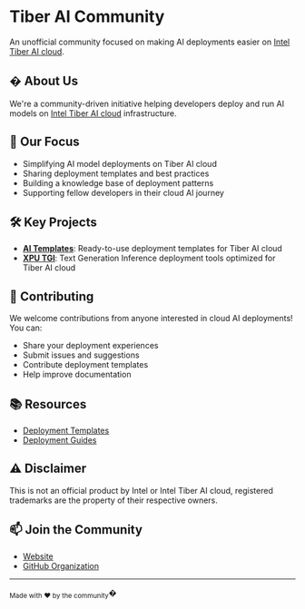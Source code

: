 # Tiber AI Community

An unofficial community focused on making AI deployments easier on [Intel Tiber AI cloud](https://cloud.intel.com).

## � About Us

We're a community-driven initiative helping developers deploy and run AI models on [Intel Tiber AI cloud](https://cloud.intel.com) infrastructure.

## 🎯 Our Focus

- Simplifying AI model deployments on Tiber AI cloud
- Sharing deployment templates and best practices
- Building a knowledge base of deployment patterns
- Supporting fellow developers in their cloud AI journey

## 🛠️ Key Projects

- [**AI Templates**](https://github.com/TiberAICommunity/ai-templates): Ready-to-use deployment templates for Tiber AI cloud
- [**XPU TGI**](https://github.com/TiberAICommunity/xpu_tgi): Text Generation Inference deployment tools optimized for Tiber AI cloud

## 🤝 Contributing

We welcome contributions from anyone interested in cloud AI deployments! You can:
- Share your deployment experiences
- Submit issues and suggestions
- Contribute deployment templates
- Help improve documentation

## 📚 Resources

- [Deployment Templates](https://tiberaicommunity.github.io/ai-templates/)
- [Deployment Guides](https://github.com/TiberAICommunity/xpu_tgi)

## ⚠️ Disclaimer

This is not an official product by Intel or Intel Tiber AI cloud, registered trademarks are the property of their respective owners.

## 📫 Join the Community

- [Website](https://tiberaicommunity.github.io/ai-templates/)
- [GitHub Organization](https://github.com/TiberAICommunity)

---

<sub>Made with ❤️ by the community</sub>�
